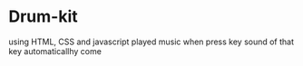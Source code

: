 # Drum-kit
using HTML, CSS and javascript
played music when press key 
sound of that key automaticallhy come
